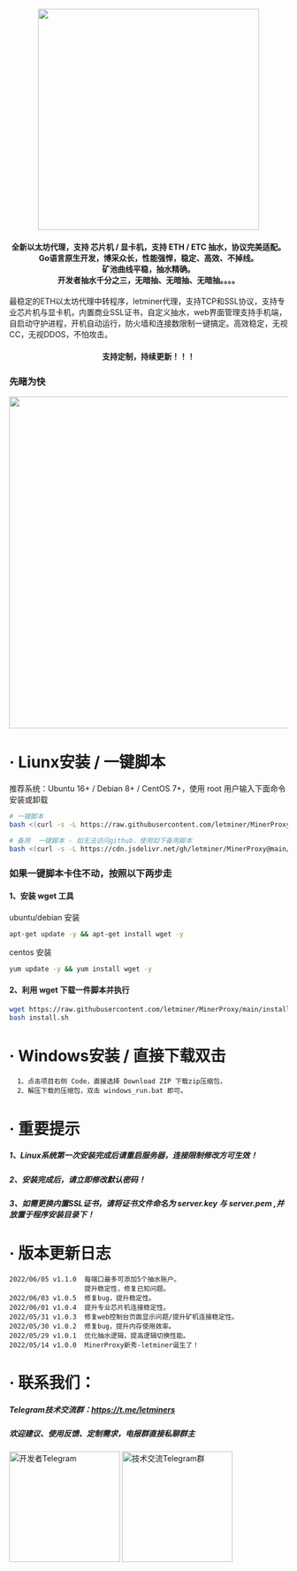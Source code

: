 
<h1 align="center">
  <br>
  <img src="https://cdn.jsdelivr.net/gh/letminer/MinerProxy@main/images/logo.png" width="400"/>
</h1>

<h4 align="center">全新以太坊代理，支持 芯片机 / 显卡机，支持 ETH / ETC 抽水，协议完美适配。
<br />Go语言原生开发，博采众长，性能强悍，稳定、高效、不掉线。
<br />矿池曲线平稳，抽水精确。
<br />开发者抽水千分之三，无暗抽、无暗抽、无暗抽。。。。</h4>
最稳定的ETH以太坊代理中转程序，letminer代理，支持TCP和SSL协议，支持专业芯片机与显卡机，内置商业SSL证书，自定义抽水，web界面管理支持手机端，自启动守护进程，开机自动运行，防火墙和连接数限制一键搞定。高效稳定，无视CC，无视DDOS，不怕攻击。

<h4 align="center">支持定制，持续更新！！！</h4>

### 先睹为快
<div align="center">
<img src="https://cdn.jsdelivr.net/gh/letminer/MinerProxy@main/images/首页.png" width="600" />
</div>

# · Liunx安装 / 一键脚本

推荐系统：Ubuntu 16+ / Debian 8+ / CentOS 7+，使用 root 用户输入下面命令安装或卸载<br />
```bash
# 一键脚本
bash <(curl -s -L https://raw.githubusercontent.com/letminer/MinerProxy/main/install.sh)

# 备用  一键脚本 - 如无法访问github，使用如下备用脚本
bash <(curl -s -L https://cdn.jsdelivr.net/gh/letminer/MinerProxy@main/install.sh)
```
### 如果一键脚本卡住不动，按照以下两步走
#### 1、安装 wget 工具
ubuntu/debian 安装
```bash
apt-get update -y && apt-get install wget -y
```
centos 安装
```bash
yum update -y && yum install wget -y
```

#### 2、利用 wget 下载一件脚本并执行
```bash
wget https://raw.githubusercontent.com/letminer/MinerProxy/main/install.sh
bash install.sh
```

# · Windows安装 / 直接下载双击
      1、点击项目右侧 Code，直接选择 Download ZIP 下载zip压缩包，
      2、解压下载的压缩包，双击 windows_run.bat 即可。

# ·  重要提示
##### 1、Linux系统第一次安装完成后请重启服务器，连接限制修改方可生效！
##### 2、安装完成后，请立即修改默认密码！
##### 3、如需更换内置SSL证书，请将证书文件命名为 server.key 与 server.pem ,并放置于程序安装目录下！

# ·  版本更新日志
    2022/06/05 v1.1.0  每端口最多可添加5个抽水账户。
                       提升稳定性，修复已知问题。
    2022/06/03 v1.0.5  修复bug，提升稳定性。
    2022/06/01 v1.0.4  提升专业芯片机连接稳定性。
    2022/05/31 v1.0.3  修复web控制台页面显示问题/提升矿机连接稳定性。
    2022/05/30 v1.0.2  修复bug，提升内存使用效率。
    2022/05/29 v1.0.1  优化抽水逻辑，提高逻辑切换性能。
    2022/05/14 v1.0.0  MinerProxy新秀-letminer诞生了！


# · 联系我们：
##### Telegram技术交流群：https://t.me/letminers
##### 欢迎建议、使用反馈、定制需求，电报群直接私聊群主
<div align="left">
<img title="开发者Telegram" src="https://cdn.jsdelivr.net/gh/letminer/MinerProxy@main/images/letminers.jpg" width="200"/>

<img title="技术交流Telegram群" src="https://cdn.jsdelivr.net/gh/letminer/MinerProxy@main/images/letminer.jpg" width="200"/>
</div>
